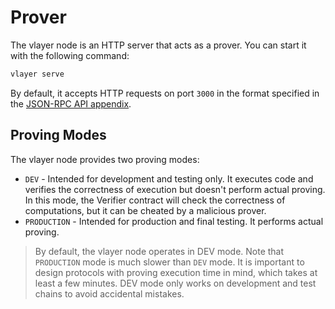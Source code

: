 # Prover

The vlayer node is an HTTP server that acts as a prover. You can start it with the following command:

```sh
vlayer serve
```

By default, it accepts HTTP requests on port `3000` in the format specified in the [JSON-RPC API appendix](/appendix/api.md).

## Proving Modes

The vlayer node provides two proving modes:

- `DEV` - Intended for development and testing only. It executes code and verifies the correctness of execution but doesn't perform actual proving. In this mode, the Verifier contract will check the correctness of computations, but it can be cheated by a malicious prover.
- `PRODUCTION` - Intended for production and final testing. It performs actual proving.

> By default, the vlayer node operates in DEV mode.
> Note that `PRODUCTION` mode is much slower than `DEV` mode. It is important to design protocols with proving execution time in mind, which takes at least a few minutes.
> DEV mode only works on development and test chains to avoid accidental mistakes.
